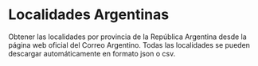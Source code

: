 Localidades Argentinas
===
Obtener las localidades por provincia de la República Argentina desde la página web oficial del Correo Argentino. Todas las localidades se pueden descargar automáticamente en formato json o csv. 